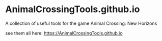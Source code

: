 # AnimalCrossingTools.github.io
A collection of useful tools for the game Animal Crossing: New Horizons

see them all here: https://AnimalCrossingTools.github.io
